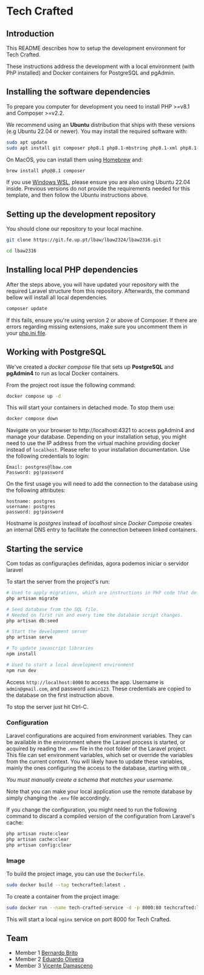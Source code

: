 # Tech Crafted

## Introduction

This README describes how to setup the development environment for Tech Crafted.

These instructions address the development with a local environment (with PhP installed) and Docker containers for PostgreSQL and pgAdmin.

## Installing the software dependencies

To prepare you computer for development you need to install PHP >=v8.1 and Composer >=v2.2.

We recommend using an **Ubuntu** distribution that ships with these versions (e.g Ubuntu 22.04 or newer). You may install the required software with:

```bash
sudo apt update
sudo apt install git composer php8.1 php8.1-mbstring php8.1-xml php8.1-pgsql php8.1-curl php-gd
```

On MacOS, you can install them using [Homebrew](https://brew.sh/) and:

```bash
brew install php@8.1 composer
```

If you use [Windows WSL](https://learn.microsoft.com/en-us/windows/wsl/install), please ensure you are also using Ubuntu 22.04 inside. Previous versions do not provide the requirements needed for this template, and then follow the Ubuntu instructions above.

## Setting up the development repository

You should clone our repository to your local machine.

```bash
git clone https://git.fe.up.pt/lbaw/lbaw2324/lbaw2316.git

cd lbaw2316
```

## Installing local PHP dependencies

After the steps above, you will have updated your repository with the required Laravel structure from this repository.
Afterwards, the command bellow will install all local dependencies.

```bash
composer update
```

If this fails, ensure you're using version 2 or above of Composer. If there are errors regarding missing extensions, make sure you uncomment them in your [php.ini file](https://www.php.net/manual/en/configuration.file.php).

## Working with PostgreSQL

We've created a _docker compose_ file that sets up **PostgreSQL** and **pgAdmin4** to run as local Docker containers.

From the project root issue the following command:

```bash
docker compose up -d
```

This will start your containers in detached mode. To stop them use:

```bash
docker compose down
```

Navigate on your browser to http://localhost:4321 to access pgAdmin4 and manage your database. Depending on your installation setup, you might need to use the IP address from the virtual machine providing docker instead of `localhost`. Please refer to your installation documentation.
Use the following credentials to login:

```
Email: postgres@lbaw.com
Password: pg!password
```

On the first usage you will need to add the connection to the database using the following attributes:

```
hostname: postgres
username: postgres
password: pg!password
```

Hostname is _postgres_ instead of _localhost_ since _Docker Compose_ creates an internal DNS entry to facilitate the connection between linked containers.

## Starting the service

Com todas as configurações definidas, agora podemos iniciar o servidor laravel

To start the server from the project's run:

```bash
# Used to apply migrations, which are instructions in PHP code that define the structure of the database
php artisan migrate

# Seed database from the SQL file.
# Needed on first run and every time the database script changes.
php artisan db:seed

# Start the development server
php artisan serve
```

```bash
# To update javascript libraries
npm install

# Used to start a local development environment
npm run dev
```

Access `http://localhost:8000` to access the app. Username is `admin@gmail.com`, and password `admin123`. These credentials are copied to the database on the first instruction above.

To stop the server just hit Ctrl-C.

### Configuration

Laravel configurations are acquired from environment variables. They can be available in the environment where the Laravel process is started, or acquired by reading the `.env` file in the root folder of the Laravel project. This file can set environment variables, which set or override the variables from the current context. You will likely have to update these variables, mainly the ones configuring the access to the database, starting with `DB_`.

_You must manually create a schema that matches your username._

Note that you can make your local application use the remote database by simply changing the `.env` file accordingly.

If you change the configuration, you might need to run the following command to discard a compiled version of the configuration from Laravel's cache:

```bash
php artisan route:clear
php artisan cache:clear
php artisan config:clear
```

### Image

To build the project image, you can use the `Dockerfile`.

```bash
sudo docker build --tag techcrafted:latest .
```

To create a container from the project image:

```bash
sudo docker run --name tech-crafted-service -d -p 8000:80 techcrafted:latest
```

This will start a local `nginx` service on port 8000 for Tech Crafted.

## Team

* Member 1 [Bernardo Brito](https://github.com/brito-bernardo)
* Member 2 [Eduardo Oliveira](https://github.com/duardoliveiras)
* Member 3 [Vicente Damasceno](https://github.com/Vicente-MD)
